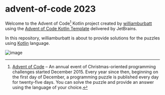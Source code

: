 # advent-of-code 2023

Welcome to the Advent of Code[^aoc] Kotlin project created by [williamburbatt][github] using the [Advent of Code Kotlin Template][template] delivered by JetBrains.

In this repository, williamburbatt is about to provide solutions for the puzzles using [Kotlin][kotlin] language.

[^aoc]:
    [Advent of Code][aoc] – An annual event of Christmas-oriented programming challenges started December 2015.
    Every year since then, beginning on the first day of December, a programming puzzle is published every day for twenty-five days.
    You can solve the puzzle and provide an answer using the language of your choice.

[aoc]: https://adventofcode.com
[docs]: https://kotlinlang.org/docs/home.html
[github]: https://github.com/williamburbatt
[issues]: https://github.com/kotlin-hands-on/advent-of-code-kotlin-template/issues
[kotlin]: https://kotlinlang.org
[slack]: https://surveys.jetbrains.com/s3/kotlin-slack-sign-up
[template]: https://github.com/kotlin-hands-on/advent-of-code-kotlin-template

![image](https://github.com/williamburbatt/advent-of-code/assets/34072801/017e9679-283f-4d30-a62d-90c0520514cb)
